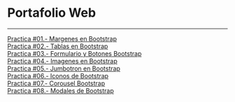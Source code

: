 <h1>Portafolio Web</h1><hr>
<a href="https://bicolorcillo.github.io/practica01.html"> Practica #01.- Margenes en Bootstrap </a><br>
<a href="https://bicolorcillo.github.io/practica02.html"> Practica #02.- Tablas en Bootstrap </a><br>
<a href="https://bicolorcillo.github.io/practica03.html"> Practica #03.- Formulario y Botones Bootstrap</a><br>
<a href="https://bicolorcillo.github.io/practica04.html"> Practica #04.- Imagenes en Bootstrap </a><br>
<a href="https://bicolorcillo.github.io/practica05.html"> Practica #05.- Jumbotron en Bootstrap </a><br>
<a href="https://bicolorcillo.github.io/practica06.html"> Practica #06.- Iconos de Bootstrap </a><br>
<a href="https://bicolorcillo.github.io/practica07.html"> Practica #07.- Corousel Bootstrap </a><br>
<a href="https://bicolorcillo.github.io/practica08p.html"> Practica #08.- Modales de Bootstrap </a><br>
